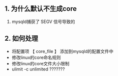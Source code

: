 ## 1. 为什么默认不生成core

1. mysqld捕获了 SEGV 信号导致的

## 2. 如何处理

- 将配置项 【 core_file 】 添加到mysqld的配置文件中
- 修改linux的core命名规则
- 修改linux的core文件大小限制
- ulimit -c unlimited     ???????